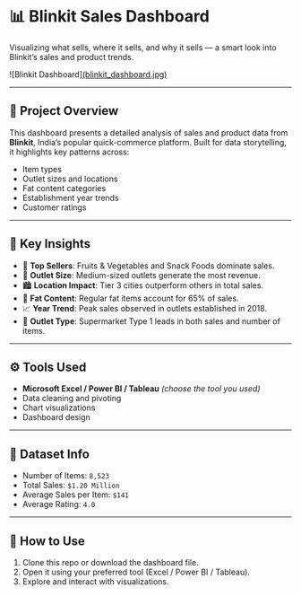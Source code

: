 # 📊 Blinkit Sales Dashboard

Visualizing what sells, where it sells, and why it sells — a smart look into Blinkit’s sales and product trends.

![Blinkit Dashboard][(blinkit_dashboard.jpg)](https://github.com/BachuVikas/Data-Analysis-Dashboard/blob/main/blinkit_dashboard.png)

---

## 📝 Project Overview

This dashboard presents a detailed analysis of sales and product data from **Blinkit**, India’s popular quick-commerce platform. Built for data storytelling, it highlights key patterns across:

- Item types
- Outlet sizes and locations
- Fat content categories
- Establishment year trends
- Customer ratings

---

## 📌 Key Insights

- 🥦 **Top Sellers**: Fruits & Vegetables and Snack Foods dominate sales.
- 🏪 **Outlet Size**: Medium-sized outlets generate the most revenue.
- 🏙️ **Location Impact**: Tier 3 cities outperform others in total sales.
- 🧈 **Fat Content**: Regular fat items account for 65% of sales.
- 📈 **Year Trend**: Peak sales observed in outlets established in 2018.
- 🛒 **Outlet Type**: Supermarket Type 1 leads in both sales and number of items.

---

## ⚙️ Tools Used

- **Microsoft Excel / Power BI / Tableau** *(choose the tool you used)*
- Data cleaning and pivoting
- Chart visualizations
- Dashboard design

---

## 📂 Dataset Info

- Number of Items: `8,523`
- Total Sales: `$1.20 Million`
- Average Sales per Item: `$141`
- Average Rating: `4.0`

---

## 🚀 How to Use

1. Clone this repo or download the dashboard file.
2. Open it using your preferred tool (Excel / Power BI / Tableau).
3. Explore and interact with visualizations.

